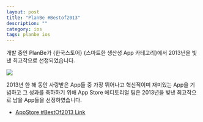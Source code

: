 ```yaml
---
layout: post
title: "PlanBe #Bestof2013"
description: ""
category: ios
tags: planbe ios
---
```


개발 중인 PlanBe가 {한국스토어} {스마트한 생산성 App 카테고리}에서 2013년을 빛낸 최고작으로 선정되었습니다.

![](http://farm3.staticflickr.com/2553/13160204683_a42a2fff6c.jpg)

2013년 한 해 동안 사랑받은 App들 중 가장 뛰어나고 혁신적이며 재미있는 App을 기념하고 그 성과를
축하하기 위해 App Store 에디토리얼 팀은 2013년을 빛낸 최고작으로 남을 App들을 선정하였습니다.

- [AppStore #BestOf2013 Link](http://appstore.com/bestof2013)
